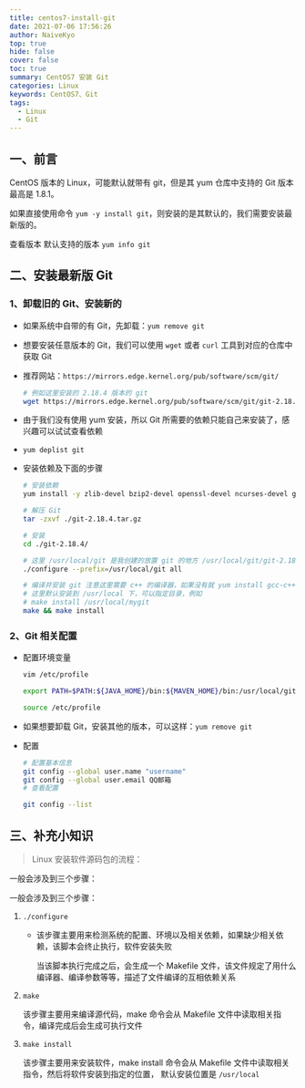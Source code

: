 ```yaml
---
title: centos7-install-git
date: 2021-07-06 17:56:26
author: NaiveKyo
top: true
hide: false
cover: false
toc: true
summary: CentOS7 安装 Git
categories: Linux
keywords: CentOS7、Git
tags:
  - Linux
  - Git
---
```




## 一、前言

CentOS 版本的 Linux，可能默认就带有 git，但是其 yum 仓库中支持的 Git 版本最高是 1.8.1。

如果直接使用命令 `yum -y install git`，则安装的是其默认的，我们需要安装最新版的。

查看版本 默认支持的版本 `yum info git`



## 二、安装最新版 Git

### 1、卸载旧的 Git、安装新的

- 如果系统中自带的有 Git，先卸载：`yum remove git`

- 想要安装任意版本的 Git，我们可以使用 `wget` 或者 `curl` 工具到对应的仓库中获取 Git

- 推荐网站：`https://mirrors.edge.kernel.org/pub/software/scm/git/`

  ```bash
  # 例如这里安装的 2.18.4 版本的 git
  wget https://mirrors.edge.kernel.org/pub/software/scm/git/git-2.18.4.tar.gz
  ```

- 由于我们没有使用 yum 安装，所以 Git 所需要的依赖只能自己来安装了，感兴趣可以试试查看依赖 

- `yum deplist git`

- 安装依赖及下面的步骤

  ```bash
  # 安装依赖
  yum install -y zlib-devel bzip2-devel openssl-devel ncurses-devel gcc perl-ExtUtils-MakeMaker package
  
  # 解压 Git
  tar -zxvf ./git-2.18.4.tar.gz
  
  # 安装
  cd ./git-2.18.4/
  
  # 这里 /usr/local/git 是我创建的放置 git 的地方 /usr/local/git/git-2.18.4
  ./configure --prefix=/usr/local/git all
  
  # 编译并安装 git 注意这里需要 c++ 的编译器，如果没有就 yum install gcc-c++
  # 这里默认安装到 /usr/local 下，可以指定目录，例如
  # make install /usr/local/mygit
  make && make install
  ```

  

### 2、Git 相关配置

- 配置环境变量

  ```bash
  vim /etc/profile
  
  export PATH=$PATH:${JAVA_HOME}/bin:${MAVEN_HOME}/bin:/usr/local/git/bin
  
  source /etc/profile
  ```

- 如果想要卸载 Git，安装其他的版本，可以这样：`yum remove git`

- 配置

  ```bash
  # 配置基本信息
  git config --global user.name "username"
  git config --global user.email QQ邮箱
  # 查看配置
  
  git config --list
  ```

  





## 三、补充小知识

> Linux 安装软件源码包的流程：

一般会涉及到三个步骤：

一般会涉及到三个步骤：

1. `./configure`

   - 该步骤主要用来检测系统的配置、环境以及相关依赖，如果缺少相关依赖，该脚本会终止执行，软件安装失败

     当该脚本执行完成之后，会生成一个 Makefile 文件，该文件规定了用什么编译器、编译参数等等，描述了文件编译的互相依赖关系

2. `make`

   该步骤主要用来编译源代码，make 命令会从 Makefile 文件中读取相关指令，编译完成后会生成可执行文件

3. `make install`

   该步骤主要用来安装软件，make install 命令会从 Makefile 文件中读取相关指令，然后将软件安装到指定的位置， 默认安装位置是 `/usr/local`


